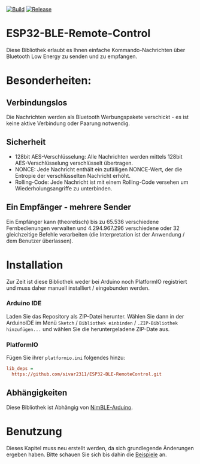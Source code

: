 [![Build](https://github.com/sivar2311/ESP32-BLE-RemoteControl/actions/workflows/build.yml/badge.svg)](https://github.com/sivar2311/ESP32-BLE-RemoteControl/actions/workflows/build.yml)
[![Release](https://img.shields.io/github/v/release/sivar2311/ESP32-BLE-RemoteControl)](https://github.com/sivar2311/ESP32-BLE-RemoteControl/releases)
# ESP32-BLE-Remote-Control

Diese Bibliothek erlaubt es Ihnen einfache Kommando-Nachrichten über Bluetooth Low Energy zu senden und zu empfangen.

# Besonderheiten:

## Verbindungslos

Die Nachrichten werden als Bluetooth Werbungspakete verschickt - es ist keine aktive Verbindung oder Paarung notwendig.

## Sicherheit
- 128bit AES-Verschlüsselung: Alle Nachrichten werden mittels 128bit AES-Verschlüsselung verschlüsselt übertragen.
- NONCE: Jede Nachricht enthält ein zufälligen NONCE-Wert, der die Entropie der verschlüsselten Nachricht erhöht.
- Rolling-Code: Jede Nachricht ist mit einem Rolling-Code versehen um Wiederholungsangriffe zu unterbinden.

## Ein Empfänger - mehrere Sender
Ein Empfänger kann (theoretisch) bis zu 65.536 verschiedene Fernbedienungen verwalten und 4.294.967.296 verschiedene oder 32 gleichzeitige Befehle verarbeiten (die Interpretation ist der Anwendung / dem Benutzer überlassen).

# Installation

Zur Zeit ist diese Bibliothek weder bei Arduino noch PlatformIO registriert und muss daher manuell installiert / eingebunden werden. 

### Arduino IDE

Laden Sie das Repository als ZIP-Datei herunter.
Wählen Sie dann in der ArduinoIDE im Menü `Sketch` / `Bibliothek einbinden` / `.ZIP-Bibliothek hinzufügen...` und wählen Sie die heruntergeladene ZIP-Date aus.

### PlatformIO

Fügen Sie ihrer `platformio.ini` folgendes hinzu:
```ini
lib_deps = 
  https://github.com/sivar2311/ESP32-BLE-RemoteControl.git
``` 

## Abhängigkeiten

Diese Bibliothek ist Abhängig von [NimBLE-Arduino](https://github.com/h2zero/NimBLE-Arduino).

# Benutzung

Dieses Kapitel muss neu erstellt werden, da sich grundlegende Änderungen ergeben haben.
Bitte schauen Sie sich bis dahin die [Beispiele](https://github.com/sivar2311/ESP32-BLE-RemoteControl/tree/master/examples) an.